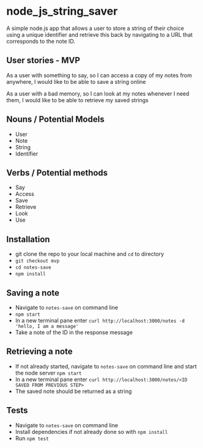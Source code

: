 # node_js_string_saver

A simple node.js app that allows a user to store a string of their choice using a unique identifier and retrieve this back by navigating to a URL that corresponds to the note ID.

## User stories - MVP

As a user with something to say,
so I can access a copy of my notes from anywhere,
I would like to be able to save a string online

As a user with a bad memory,
so I can look at my notes whenever I need them,
I would like to be able to retrieve my saved strings

## Nouns / Potential Models

- User
- Note
- String
- Identifier

## Verbs / Potential methods

- Say
- Access
- Save
- Retrieve
- Look
- Use

## Installation
- git clone the repo to your local machine and `cd` to directory
- `git checkout mvp`
- `cd notes-save`
- `npm install`

## Saving a note
- Navigate to `notes-save` on command line
- `npm start`
- In a new terminal pane enter `curl http://localhost:3000/notes -d 'hello, I am a message'`
- Take a note of the ID in the response message

## Retrieving a note
- If not already started, navigate to `notes-save` on command line and start the node server `npm start`
- In a new terminal pane enter `curl http://localhost:3000/notes/<ID SAVED FROM PREVIOUS STEP>`
- The saved note should be returned as a string

## Tests
- Navigate to `notes-save` on command line
- Install dependencies if not already done so with `npm install`
- Run `npm test`

